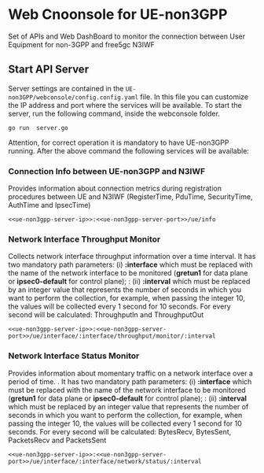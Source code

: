 # Web Cnoonsole for UE-non3GPP
Set of APIs and Web DashBoard to monitor the connection between User Equipment for non-3GPP and free5gc N3IWF

## Start API Server
Server settings are contained in the ```UE-non3GPP/webconsole/config.config.yaml``` file. In this file you can customize the IP address and port where the services will be available. To start the server, run the following command, inside the webconsole folder.
```
go run  server.go
```
Attention, for correct operation it is mandatory to have UE-non3GPP running. After the above command the following services will be available:

### Connection Info between UE-non3GPP and N3IWF
Provides information about connection metrics during registration procedures between UE and N3IWF (RegisterTime, PduTime, SecurityTime, AuthTime and IpsecTime)
```
<<ue-non3gpp-server-ip>>:<<ue-non3gpp-server-port>>/ue/info
```

### Network Interface Throughput Monitor
Collects network interface throughput information over a time interval. It has two mandatory path parameters: (i) **:interface** which must be replaced with the name of the network interface to be monitored (__gretun1__ for data plane or __ipsec0-default__ for control plane); : (ii) **:interval** which must be replaced by an integer value that represents the number of seconds in which you want to perform the collection, for example, when passing the integer 10, the values will be collected every 1 second for 10 seconds. For every second will be calculated: ThroughputIn and ThroughputOut
```
<<ue-non3gpp-server-ip>>:<<ue-non3gpp-server-port>>/ue/interface/:interface/throughput/monitor/:interval
```

### Network Interface Status Monitor
Provides information about momentary traffic on a network interface over a period of time. . It has two mandatory path parameters: (i) **:interface** which must be replaced with the name of the network interface to be monitored (__gretun1__ for data plane or __ipsec0-default__ for control plane); : (ii) **:interval** which must be replaced by an integer value that represents the number of seconds in which you want to perform the collection, for example, when passing the integer 10, the values will be collected every 1 second for 10 seconds. For every second will be calculated: BytesRecv, BytesSent, PacketsRecv and PacketsSent
```
<<ue-non3gpp-server-ip>>:<<ue-non3gpp-server-port>>/ue/interface/:interface/network/status/:interval
```



